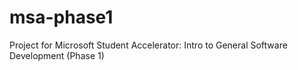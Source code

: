 # msa-phase1
Project for Microsoft Student Accelerator: Intro to General Software Development (Phase 1)
